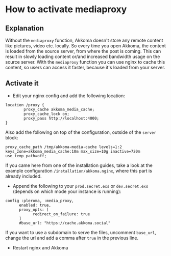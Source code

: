 # How to activate mediaproxy
## Explanation

Without the `mediaproxy` function, Akkoma doesn't store any remote content like pictures, video etc. locally. So every time you open Akkoma, the content is loaded from the source server, from where the post is coming. This can result in slowly loading content or/and increased bandwidth usage on the source server.
With the `mediaproxy` function you can use nginx to cache this content, so users can access it faster, because it's loaded from your server.

## Activate it

* Edit your nginx config and add the following location: 
```
location /proxy {
        proxy_cache akkoma_media_cache;
        proxy_cache_lock on;
        proxy_pass http://localhost:4000;
}
```
Also add the following on top of the configuration, outside of the `server` block:
```
proxy_cache_path /tmp/akkoma-media-cache levels=1:2 keys_zone=akkoma_media_cache:10m max_size=10g inactive=720m use_temp_path=off;
```
If you came here from one of the installation guides, take a look at the example configuration `/installation/akkoma.nginx`, where this part is already included.

* Append the following to your `prod.secret.exs` or `dev.secret.exs` (depends on which mode your instance is running):
```
config :pleroma, :media_proxy,
      enabled: true,
      proxy_opts: [
            redirect_on_failure: true
      ]
      #base_url: "https://cache.akkoma.social"
```
If you want to use a subdomain to serve the files, uncomment `base_url`, change the url and add a comma after `true` in the previous line.

* Restart nginx and Akkoma
